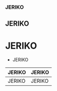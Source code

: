 ### JERIKO

## JERIKO

# JERIKO

- JERIKO

| JERIKO | JERIKO |
| ------ | ------ |
| JERIKO | JERIKO |
